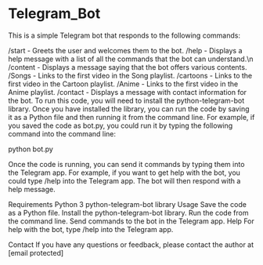 # Telegram_Bot
This is a simple Telegram bot that responds to the following commands:

/start - Greets the user and welcomes them to the bot.
/help - Displays a help message with a list of all the commands that the bot can understand.\n
/content - Displays a message saying that the bot offers various contents.
/Songs - Links to the first video in the Song playlist.
/cartoons - Links to the first video in the Cartoon playlist.
/Anime - Links to the first video in the Anime playlist.
/contact - Displays a message with contact information for the bot.
To run this code, you will need to install the python-telegram-bot library. Once you have installed the library, you can run the code by saving it as a Python file and then running it from the command line. For example, if you saved the code as bot.py, you could run it by typing the following command into the command line:

python bot.py

Once the code is running, you can send it commands by typing them into the Telegram app. For example, if you want to get help with the bot, you could type /help into the Telegram app. The bot will then respond with a help message.

Requirements
Python 3
python-telegram-bot library
Usage
Save the code as a Python file.
Install the python-telegram-bot library.
Run the code from the command line.
Send commands to the bot in the Telegram app.
Help
For help with the bot, type /help into the Telegram app.

Contact
If you have any questions or feedback, please contact the author at [email protected]
